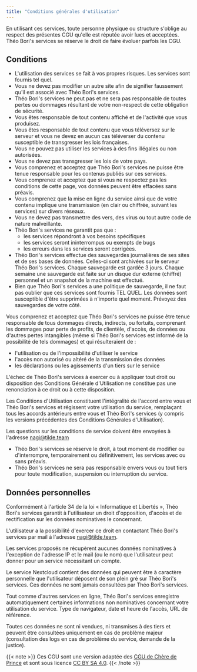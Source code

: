 ```yaml
---
title: "Conditions générales d'utilisation"
---
```


En utilisant ces services, toute personne physique ou structure s'oblige au respect des présentes CGU qu'elle est réputée avoir lues et acceptées. Théo Bori's services se réserve le droit de faire évoluer parfois les CGU.

## Conditions

* L'utilisation des services se fait à vos propres risques. Les services sont fournis tel quel.
* Vous ne devez pas modifier un autre site afin de signifier faussement qu'il est associé avec Théo Bori's services.
* Théo Bori's services ne peut pas et ne sera pas responsable de toutes pertes ou dommages résultant de votre non-respect de cette obligation de sécurité.
* Vous êtes responsable de tout contenu affiché et de l'activité que vous produisez.
* Vous êtes responsable de tout contenu que vous téléversez sur le serveur et vous ne devez en aucun cas téléverser du contenu susceptible de transgresser les lois françaises.
* Vous ne pouvez pas utiliser les services à des fins illégales ou non autorisées.
* Vous ne devez pas transgresser les lois de votre pays.
* Vous comprenez et acceptez que Théo Bori's services ne puisse être tenue responsable pour les contenus publiés sur ces services.
* Vous comprenez et acceptez que si vous ne respectez pas les conditions de cette page, vos données peuvent être effacées sans préavis.
* Vous comprenez que la mise en ligne du service ainsi que de votre contenu implique une transmission (en clair ou chiffrée, suivant les services) sur divers réseaux.
* Vous ne devez pas transmettre des vers, des virus ou tout autre code de nature malveillante.
* Théo Bori's services ne garantit pas que :
  * les services répondront à vos besoins spécifiques
  * les services seront ininterrompus ou exempts de bugs
  * les erreurs dans les services seront corrigées.
* Théo Bori's services effectue des sauvegardes journalières de ses sites et de ses bases de données. Celles-ci sont archivées sur le serveur Théo Bori's services. Chaque sauvegarde est gardée 3 jours. Chaque semaine une sauvegarde est faite sur un disque dur externe (chiffré) personnel et un snapshot de la machine est effectué.
* Bien que Théo Bori's services a une politique de sauvegarde, il ne faut pas oublier que ces services sont fournis TEL QUEL. Les données sont susceptible d'être supprimées à n'importe quel moment. Prévoyez des sauvegardes de votre côté.

Vous comprenez et acceptez que Théo Bori's services ne puisse être tenue responsable de tous dommages directs, indirects, ou fortuits, comprenant les dommages pour perte de profits, de clientèle, d'accès, de données ou d'autres pertes intangibles (même si Théo Bori's services est informé de la possibilité de tels dommages) et qui résulteraient de :

* l'utilisation ou de l'impossibilité d'utiliser le service
* l'accès non autorisé ou altéré de la transmission des données
* les déclarations ou les agissements d'un tiers sur le service

L'échec de Théo Bori's services à exercer ou à appliquer tout droit ou disposition des Conditions Générale d'Utilisation ne constitue pas une renonciation à ce droit ou à cette disposition.

Les Conditions d'Utilisation constituent l'intégralité de l'accord entre vous et Théo Bori's services et régissent votre utilisation du service, remplaçant tous les accords antérieurs entre vous et Théo Bori's services (y compris les versions précédentes des Conditions Générales d'Utilisation).

Les questions sur les conditions de service doivent être envoyées à l'adresse nagi@tilde.team

* Théo Bori's services se réserve le droit, à tout moment de modifier ou d'interrompre, temporairement ou définitivement, les services avec ou sans préavis.
* Théo Bori's services ne sera pas responsable envers vous ou tout tiers pour toute modification, suspension ou interruption du service.

## Données personnelles

Conformément à l'article 34 de la loi « Informatique et Libertés », Théo Bori's services garantit à l'utilisateur un droit d'opposition, d'accès et de rectification sur les données nominatives le concernant.

L'utilisateur a la possibilité d'exercer ce droit en contactant Théo Bori's services par mail à l'adresse nagi@tilde.team.

Les services proposés ne récupèrent aucunes données nominatives à l'exception de l'adresse IP et le mail (ou le nom) que l'utilisateur peut donner pour un service nécessitant un compte.

Le service Nextcloud contient des données qui peuvent être à caractère personnelle que l'utilisateur déposent de son plein gré sur Théo Bori's services. Ces données ne sont jamais consultées par Théo Bori's services.

Tout comme d'autres services en ligne, Théo Bori's services enregistre automatiquement certaines informations non nominatives concernant votre utilisation du service. Type de navigateur, date et heure de l'accès, URL de référence.

Toutes ces données ne sont ni vendues, ni transmises à des tiers et peuvent être consultées uniquement en cas de problème majeur (consultation des logs en cas de problème du service, demande de la justice).

{{< note >}}
Ces CGU sont une version adaptée des [CGU de Chère de Prince](https://cheredeprince.net/cgu/) et sont sous licence [CC BY SA 4.0](https://creativecommons.org/licenses/by-sa/4.0/deed.fr).
{{< /note >}}
